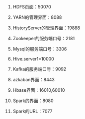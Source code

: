 
1. HDFS页面：50070

2. YARN的管理界面：8088

3. HistoryServer的管理界面：19888

4. Zookeeper的服务端口号：2181

5. Mysql的服务端口号：3306

6. Hive.server1=10000

7. Kafka的服务端口号：9092

8. azkaban界面：8443

9. Hbase界面：16010,60010

10. Spark的界面：8080

11. Spark的URL：7077
